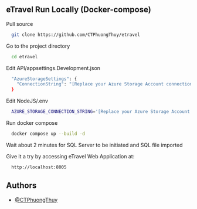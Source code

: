 
## eTravel Run Locally (Docker-compose)

Pull source

```bash
  git clone https://github.com/CTPhuongThuy/etravel
```

Go to the project directory

```bash
  cd etravel
```

Edit API/appsettings.Development.json

```bash
  "AzureStorageSettings": {
    "ConnectionString": "[Replace your Azure Storage Account connection string here]"
  }
```

Edit NodeJS/.env
```bash
  AZURE_STORAGE_CONNECTION_STRING='[Replace your Azure Storage Account connection string here]'
```

Run docker compose

```bash
  docker compose up --build -d
```

Wait about 2 minutes for SQL Server to be initiated and SQL file imported

Give it a try by accessing eTravel Web Application at:

```bash
  http://localhost:8005
```



## Authors

- [@CTPhuongThuy](https://github.com/CTPhuongThuy)

